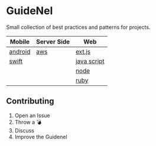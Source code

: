 # GuideNel

Small collection of best practices and patterns for projects.

Mobile                   | Server Side     | Web
-------------------------|-----------------|------
[android](android.md)    | [aws](aws.md)   | [ext.js](extjs.md)
[swift](swift.md)        |                 | [java script](js.md)
                         |                 | [node](node.md)
                         |                 | [ruby](ruby.md)
                         
## Contributing

1. Open an Issue
2. Throw a :bomb:
3. Discuss
4. Improve the Guidenel
